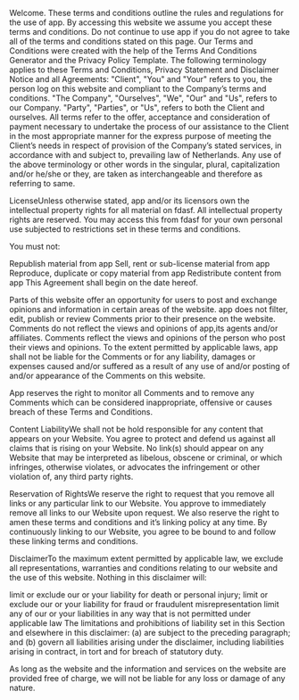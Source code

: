 Welcome.
These terms and conditions outline the rules and regulations for the use of app. By accessing this website we assume you accept these terms and conditions. Do not continue to use app if you do not agree to take all of the terms and conditions stated on this page. Our Terms and Conditions were created with the help of the Terms And Conditions Generator and the Privacy Policy Template. The following terminology applies to these Terms and Conditions, Privacy Statement and Disclaimer Notice and all Agreements: "Client", "You" and "Your" refers to you, the person log on this website and compliant to the Company’s terms and conditions. "The Company", "Ourselves", "We", "Our" and "Us", refers to our Company. "Party", "Parties", or "Us", refers to both the Client and ourselves. All terms refer to the offer, acceptance and consideration of payment necessary to undertake the process of our assistance to the Client in the most appropriate manner for the express purpose of meeting the Client’s needs in respect of provision of the Company’s stated services, in accordance with and subject to, prevailing law of Netherlands. Any use of the above terminology or other words in the singular, plural, capitalization and/or he/she or they, are taken as interchangeable and therefore as referring to same.

LicenseUnless otherwise stated, app and/or its licensors own the intellectual property rights for all material on fdasf. All intellectual property rights are reserved. You may access this from fdasf for your own personal use subjected to restrictions set in these terms and conditions.

You must not:

Republish material from app
Sell, rent or sub-license material from app
Reproduce, duplicate or copy material from app
Redistribute content from app
This Agreement shall begin on the date hereof.

Parts of this website offer an opportunity for users to post and exchange opinions and information in certain areas of the website. app does not filter, edit, publish or review Comments prior to their presence on the website. Comments do not reflect the views and opinions of app,its agents and/or affiliates. Comments reflect the views and opinions of the person who post their views and opinions. To the extent permitted by applicable laws, app shall not be liable for the Comments or for any liability, damages or expenses caused and/or suffered as a result of any use of and/or posting of and/or appearance of the Comments on this website.

App reserves the right to monitor all Comments and to remove any Comments which can be considered inappropriate, offensive or causes breach of these Terms and Conditions.

Content LiabilityWe shall not be hold responsible for any content that appears on your Website. You agree to protect and defend us against all claims that is rising on your Website. No link(s) should appear on any Website that may be interpreted as libelous, obscene or criminal, or which infringes, otherwise violates, or advocates the infringement or other violation of, any third party rights.

Reservation of RightsWe reserve the right to request that you remove all links or any particular link to our Website. You approve to immediately remove all links to our Website upon request. We also reserve the right to amen these terms and conditions and it’s linking policy at any time. By continuously linking to our Website, you agree to be bound to and follow these linking terms and conditions.

DisclaimerTo the maximum extent permitted by applicable law, we exclude all representations, warranties and conditions relating to our website and the use of this website. Nothing in this disclaimer will:

limit or exclude our or your liability for death or personal injury;
limit or exclude our or your liability for fraud or fraudulent misrepresentation
limit any of our or your liabilities in any way that is not permitted under applicable law
The limitations and prohibitions of liability set in this Section and elsewhere in this disclaimer: (a) are subject to the preceding paragraph; and (b) govern all liabilities arising under the disclaimer, including liabilities arising in contract, in tort and for breach of statutory duty.

As long as the website and the information and services on the website are provided free of charge, we will not be liable for any loss or damage of any nature.
